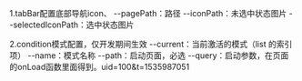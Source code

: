 1.tabBar配置底部导航icon、
  --pagePath：路径
  --iconPath：未选中状态图片
  --selectedIconPath：选中状态图片

2.condition模式配置，仅开发期间生效
  --current：当前激活的模式（list 的索引项）
  --name：模式名称
  --path：启动页面，必选
  --query：启动参数，在页面的onLoad函数里面得到。uid=100&t=1535987051